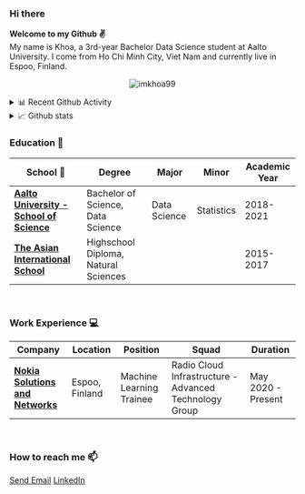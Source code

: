 ### Hi there 

**Welcome to my Github ✌**
<br>
My name is Khoa, a 3rd-year Bachelor Data Science student at Aalto University. I come from Ho Chi Minh City, Viet Nam and currently live in Espoo, Finland.

<p align="center">
  <img
    src="https://komarev.com/ghpvc/?username=imkhoa99&label=Profile%20views&color=0e75b6&style=flat"
    alt="imkhoa99"
  />
</p>

<details>
<summary>📊 Recent Github Activity</summary>
  <p align="center">
    <img
      align="center"
      src="https://github-readme-stats.vercel.app/api/top-langs?username=imkhoa99&show_icons=true&locale=en&theme=dark"
      alt="imkhoa99"
    />
  </p>
</details>

<details>
  <summary>📈 Github stats</summary>
  <p align="center">
    <img
      src="https://github-readme-stats.vercel.app/api?username=imkhoa99&show_icons=true&locale=en&theme=dark"
      alt="imkhoa99"
    />
  </p>
</details>

### Education 🌱

|      School :bug:  |    Degree   |    Major   | Minor  | Academic Year  |
|---------------------|---------------------|---------------------|---------------------|-----|
| [**Aalto University - School of Science**](https://www.aalto.fi/en) | Bachelor of Science, Data Science | Data Science | Statistics | 2018-2021 |
| [**The Asian International School**](http://www.asianintlschool.edu.vn/en-us)  | Highschool Diploma, Natural Sciences | | | 2015-2017 |

<br />

### Work Experience 💻

|      Company   |    Location   |    Position    |    Squad |  Duration  |
|---------------------|-------------------|------------------|------------------|---|
| [**Nokia Solutions and Networks**](https://www.nokia.com/fi_fi/)| Espoo, Finland | Machine Learning Trainee | Radio Cloud Infrastructure - Advanced Technology Group |May 2020 - Present |

<br />

### How to reach me 📫
<a href="mailto:llmkhoa511@gmail.com">Send Email</a>
[LinkedIn](https://www.linkedin.com/in/khoalai/) 


<br />
